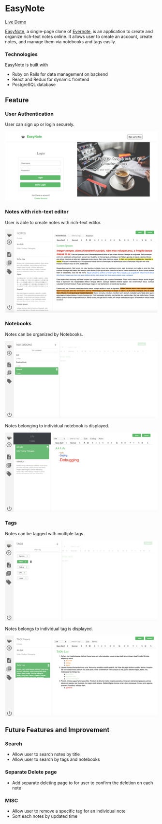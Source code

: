 # EasyNote
[Live Demo](https://easynote.herokuapp.com/#/)

[EasyNote](https://easynote.herokuapp.com/#/), a single-page clone of [Evernote](https://evernote.com/), is an application to create and organize rich-text notes online. It allows user to create an account, create notes, and manage them via notebooks and tags easily.

### Technologies

EasyNote is built with
* Ruby on Rails for data management on backend
* React and Redux for dynamic frontend
* PostgreSQL database

## Feature
### User Authentication
User can sign up or login securely.

![User Auth](https://github.com/juzen2003/EasyNote/blob/master/easyNote_readme_image/home.png)

### Notes with rich-text editor
User is able to create notes with rich-text editor.

![Notes ](https://github.com/juzen2003/EasyNote/blob/master/easyNote_readme_image/notes.png)

### Notebooks
Notes can be organized by Notebooks.

![Notebooks ](https://github.com/juzen2003/EasyNote/blob/master/easyNote_readme_image/notebooks.png)

Notes belonging to individual notebook is displayed.

![Notebook Notes ](https://github.com/juzen2003/EasyNote/blob/master/easyNote_readme_image/notebooks_notes.png)

### Tags
Notes can be tagged with multiple tags

![Tags ](https://github.com/juzen2003/EasyNote/blob/master/easyNote_readme_image/tags.png)

Notes belongs to individual tag is displayed.

![Tag Notes ](https://github.com/juzen2003/EasyNote/blob/master/easyNote_readme_image/tags_notes.png)

## Future Features and Improvement
### Search
* Allow user to search notes by title
* Allow user to search by tags and notebooks
### Separate Delete page
* Add separate deleting page to for user to confirm the deletion on each note
### MISC
* Allow user to remove a specific tag for an individual note
* Sort each notes by updated time 
